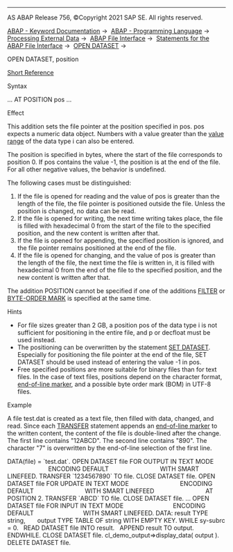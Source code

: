   

* * *

AS ABAP Release 756, ©Copyright 2021 SAP SE. All rights reserved.

[ABAP - Keyword Documentation](javascript:call_link\('abenabap.htm'\)) →  [ABAP - Programming Language](javascript:call_link\('abenabap_reference.htm'\)) →  [Processing External Data](javascript:call_link\('abenabap_language_external_data.htm'\)) →  [ABAP File Interface](javascript:call_link\('abenabap_language_files.htm'\)) →  [Statements for the ABAP File Interface](javascript:call_link\('abenfile_interface_statements.htm'\)) →  [OPEN DATASET](javascript:call_link\('abapopen_dataset.htm'\)) → 

OPEN DATASET, position

[Short Reference](javascript:call_link\('abapopen_dataset_shortref.htm'\))

Syntax

... AT POSITION pos ...

Effect

This addition sets the file pointer at the position specified in pos. pos expects a numeric data object. Numbers with a value greater than the [value range](javascript:call_link\('abenvalue_range_glosry.htm'\) "Glossary Entry") of the data type i can also be entered.

The position is specified in bytes, where the start of the file corresponds to position 0. If pos contains the value -1, the position is at the end of the file. For all other negative values, the behavior is undefined.

The following cases must be distinguished:

1.  If the file is opened for reading and the value of pos is greater than the length of the file, the file pointer is positioned outside the file. Unless the position is changed, no data can be read.
2.  If the file is opened for writing, the next time writing takes place, the file is filled with hexadecimal 0 from the start of the file to the specified position, and the new content is written after that.
3.  If the file is opened for appending, the specified position is ignored, and the file pointer remains positioned at the end of the file.
4.  If the file is opened for changing, and the value of pos is greater than the length of the file, the next time the file is written in, it is filled with hexadecimal 0 from the end of the file to the specified position, and the new content is written after that.

The addition POSITION cannot be specified if one of the additions [FILTER](javascript:call_link\('abapopen_dataset_os_addition.htm'\)) or [BYTE-ORDER MARK](javascript:call_link\('abapopen_dataset_encoding.htm'\)) is specified at the same time.

Hints

-   For file sizes greater than 2 GB, a position pos of the data type i is not sufficient for positioning in the entire file, and p or decfloat must be used instead.
-   The positioning can be overwritten by the statement [SET DATASET](javascript:call_link\('abapset_dataset.htm'\)). Especially for positioning the file pointer at the end of the file, SET DATASET should be used instead of entering the value -1 in pos.
-   Free specified positions are more suitable for binary files than for text files. In the case of text files, positions depend on the character format, [end-of-line marker](javascript:call_link\('abapopen_dataset_linefeed.htm'\)), and a possible byte order mark (BOM) in UTF-8 files.

Example

A file test.dat is created as a text file, then filled with data, changed, and read. Since each [TRANSFER](javascript:call_link\('abaptransfer.htm'\)) statement appends an [end-of-line marker](javascript:call_link\('abapopen_dataset_linefeed.htm'\)) to the written content, the content of the file is double-lined after the change. The first line contains "12ABCD". The second line contains "890". The character "7" is overwritten by the end-of-line selection of the first line.

DATA(file) = \`test.dat\`.
OPEN DATASET file FOR OUTPUT IN TEXT MODE
                             ENCODING DEFAULT
                             WITH SMART LINEFEED.
TRANSFER \`1234567890\` TO file.
CLOSE DATASET file.
OPEN DATASET file FOR UPDATE IN TEXT MODE
                             ENCODING DEFAULT
                             WITH SMART LINEFEED
                             AT POSITION 2.
TRANSFER \`ABCD\` TO file.
CLOSE DATASET file.
...
OPEN DATASET file FOR INPUT IN TEXT MODE
                            ENCODING DEFAULT
                            WITH SMART LINEFEED.
DATA: result TYPE string,
      output TYPE TABLE OF string WITH EMPTY KEY.
WHILE sy-subrc = 0.
  READ DATASET file INTO result.
  APPEND result TO output.
ENDWHILE.
CLOSE DATASET file.
cl\_demo\_output=>display\_data( output ).
DELETE DATASET file.